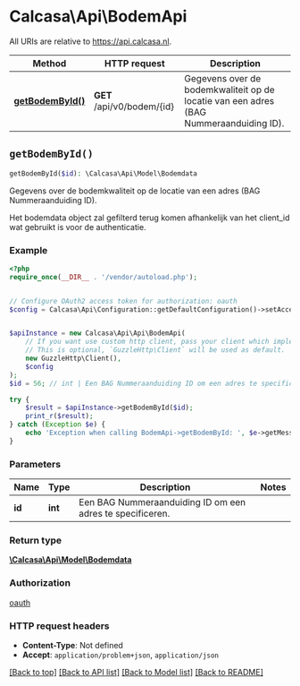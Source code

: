 # Calcasa\Api\BodemApi

All URIs are relative to https://api.calcasa.nl.

Method | HTTP request | Description
------------- | ------------- | -------------
[**getBodemById()**](BodemApi.md#getBodemById) | **GET** /api/v0/bodem/{id} | Gegevens over de bodemkwaliteit op de locatie van een adres (BAG Nummeraanduiding ID).


## `getBodemById()`

```php
getBodemById($id): \Calcasa\Api\Model\Bodemdata
```

Gegevens over de bodemkwaliteit op de locatie van een adres (BAG Nummeraanduiding ID).

Het bodemdata object zal gefilterd terug komen afhankelijk van het client_id wat gebruikt is voor de authenticatie.

### Example

```php
<?php
require_once(__DIR__ . '/vendor/autoload.php');


// Configure OAuth2 access token for authorization: oauth
$config = Calcasa\Api\Configuration::getDefaultConfiguration()->setAccessToken('YOUR_ACCESS_TOKEN');


$apiInstance = new Calcasa\Api\Api\BodemApi(
    // If you want use custom http client, pass your client which implements `GuzzleHttp\ClientInterface`.
    // This is optional, `GuzzleHttp\Client` will be used as default.
    new GuzzleHttp\Client(),
    $config
);
$id = 56; // int | Een BAG Nummeraanduiding ID om een adres te specificeren.

try {
    $result = $apiInstance->getBodemById($id);
    print_r($result);
} catch (Exception $e) {
    echo 'Exception when calling BodemApi->getBodemById: ', $e->getMessage(), PHP_EOL;
}
```

### Parameters

Name | Type | Description  | Notes
------------- | ------------- | ------------- | -------------
 **id** | **int**| Een BAG Nummeraanduiding ID om een adres te specificeren. |

### Return type

[**\Calcasa\Api\Model\Bodemdata**](../Model/Bodemdata.md)

### Authorization

[oauth](../../README.md#oauth)

### HTTP request headers

- **Content-Type**: Not defined
- **Accept**: `application/problem+json`, `application/json`

[[Back to top]](#) [[Back to API list]](../../README.md#endpoints)
[[Back to Model list]](../../README.md#models)
[[Back to README]](../../README.md)

